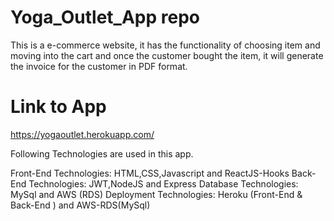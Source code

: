 # Yoga_Outlet_App repo
This is a e-commerce website, it has the functionality of choosing item and moving into the cart and once the customer bought the item, it will generate the invoice for the customer in PDF format.

# Link to App
https://yogaoutlet.herokuapp.com/

Following Technologies are used in this app.

Front-End Technologies: HTML,CSS,Javascript and ReactJS-Hooks
Back-End Technologies: JWT,NodeJS and Express
Database Technologies: MySql and AWS (RDS)
Deployment Technologies: Heroku (Front-End & Back-End ) and AWS-RDS(MySql)




